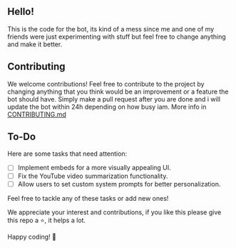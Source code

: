 ## Hello!
This is the code for the bot, its kind of a mess since me and one of my friends were just experimenting with stuff but feel free to change anything and make it better.

## Contributing

We welcome contributions! Feel free to contribute to the project by changing anything that you think would be an improvement or a feature the bot should have. Simply make a pull request after you are done and i will update the bot within 24h depending on how busy iam.
More info in [CONTRIBUTING.md](https://github.com/void6670/Free-GPT-DiscordBot/blob/main/CONTRIBUTING.md)

## To-Do

Here are some tasks that need attention:

- [ ] Implement embeds for a more visually appealing UI.
- [ ] Fix the YouTube video summarization functionality.
- [ ] Allow users to set custom system prompts for better personalization.

Feel free to tackle any of these tasks or add new ones!

We appreciate your interest and contributions, if you like this please give this repo a ⭐, it helps a lot.

Happy coding! 🚀
